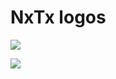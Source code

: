 # NxTx logos

<img src="https://nxtxorg.github.io/logo/NxTx-02.png"></img>

<img src="https://nxtxorg.github.io/logo/NxTx-01.png"></img>

